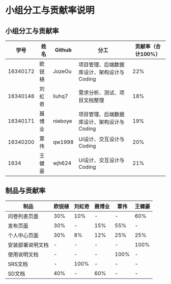# 小组分工与贡献率说明

## 小组分工与贡献率

| 学号 | 姓名 | Github | 分工 | 贡献率（合计100%） |
| ---- | ---- | ---- | ---- | ---- |
| 16340172 | 欧锐植 | JozeOu | 项目管理、后端数据库设计、架构设计与 Coding | 22% |
| 16340148 | 刘虹奇 | liuhq7 | 需求分析、测试、项目文档整理 | 18% |
| 16340171 | 聂博业 | nieboye | 项目管理、后端数据库设计、架构设计与 Coding | 19% |
| 16340200 | 覃伟 | qw1998 | UI设计、交互设计与Coding | 20% |
| 1634 | 王健豪 | wjh624 | UI设计、交互设计与Coding | 21% |

## 制品与贡献率

| 制品 | 欧锐植 | 刘虹奇 | 聂博业 | 覃伟 | 王健豪 |
| --- | --- | --- | --- | --- | --- | 
| 问卷列表页面 | 30% | 10% | - | - | 60% |
| 发布页面 | 30% | - | 15% | 55% | - |
| 个人中心页面 | 30% | 8% | 12% | 25% | 25% |
| 安装部署说明文档 | - | - | - | - | 100% |
| 使用说明文档 | - | - | - | 100% | - |
| SRS文档 | - | 100% | - | - | - |
| SD文档 | 40% | - | 60% | - | - |
